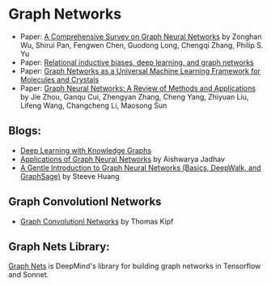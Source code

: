 # Graph Networks

- Paper: [A Comprehensive Survey on Graph Neural Networks](https://arxiv.org/pdf/1901.00596.pdf) by Zonghan Wu, Shirui Pan, Fengwen Chen, Guodong Long, Chengqi Zhang, Philip S. Yu  
- Paper: [Relational inductive biases, deep learning, and graph networks](https://arxiv.org/pdf/1806.01261.pdf)
- Paper: [Graph Networks as a Universal Machine Learning Framework for Molecules and Crystals](https://materialsvirtuallab.org/pubs/1812.05055.pdf)
- Paper: [Graph Neural Networks: A Review of Methods and Applications](https://arxiv.org/pdf/1812.08434.pdf) by 
Jie Zhou, Ganqu Cui, Zhengyan Zhang, Cheng Yang, Zhiyuan Liu, Lifeng Wang, Changcheng Li, Maosong Sun

## Blogs:
- [Deep Learning with Knowledge Graphs](https://medium.com/octavian-ai/deep-learning-with-knowledge-graphs-3df0b469a61a)
- [Applications of Graph Neural Networks](https://towardsdatascience.com/https-medium-com-aishwaryajadhav-applications-of-graph-neural-networks-1420576be574) by Aishwarya Jadhav
- [A Gentle Introduction to Graph Neural Networks (Basics, DeepWalk, and GraphSage)](https://towardsdatascience.com/a-gentle-introduction-to-graph-neural-network-basics-deepwalk-and-graphsage-db5d540d50b3) by Steeve Huang  

## Graph Convolutionl Networks
- [Graph Convolutionl Networks](http://tkipf.github.io/graph-convolutional-networks/) by Thomas Kipf<br>

## Graph Nets Library:
[Graph Nets](https://github.com/deepmind/graph_nets) is DeepMind's library for building graph networks in Tensorflow and Sonnet.
